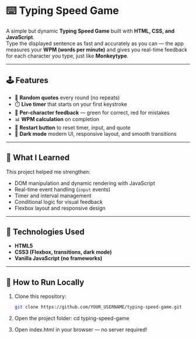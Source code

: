 # ⌨️ Typing Speed Game

A simple but dynamic **Typing Speed Game** built with **HTML, CSS, and JavaScript**.  
Type the displayed sentence as fast and accurately as you can — the app measures your **WPM (words per minute)** and gives you real-time feedback for each character you type, just like **Monkeytype**.

---

## 🕹️ Features

- 🎯 **Random quotes** every round (no repeats)
- ⏱️ **Live timer** that starts on your first keystroke
- 💬 **Per-character feedback** — green for correct, red for mistakes
- 📊 **WPM calculation** on completion
- 🔁 **Restart button** to reset timer, input, and quote
- 🌙 **Dark mode** modern UI, responsive layout, and smooth transitions

---

## 🧠 What I Learned

This project helped me strengthen:
- DOM manipulation and dynamic rendering with JavaScript
- Real-time event handling (`input` events)
- Timer and interval management
- Conditional logic for visual feedback
- Flexbox layout and responsive design

---

## 🧩 Technologies Used

- **HTML5**
- **CSS3 (Flexbox, transitions, dark mode)**
- **Vanilla JavaScript (no frameworks)**

---

## 🚀 How to Run Locally

1. Clone this repository:
   ```bash
   git clone https://github.com/YOUR_USERNAME/typing-speed-game.git

2. Open the project folder:
   cd typing-speed-game

3. Open index.html in your browser — no server required!
